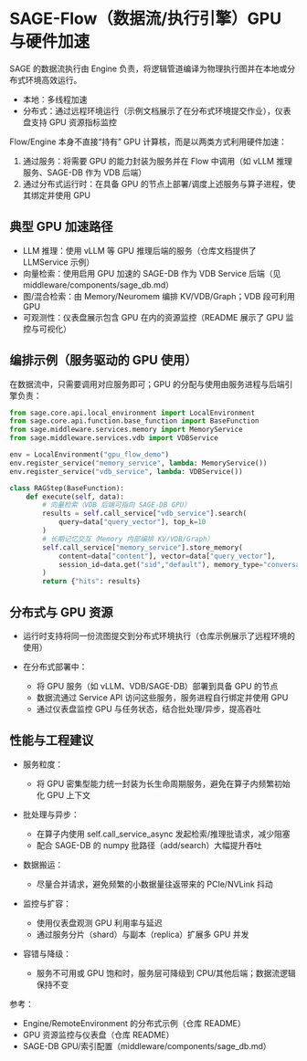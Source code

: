 # SAGE-Flow（数据流/执行引擎）GPU 与硬件加速

SAGE 的数据流执行由 Engine 负责，将逻辑管道编译为物理执行图并在本地或分布式环境高效运行。
- 本地：多线程加速
- 分布式：通过远程环境运行（示例文档展示了在分布式环境提交作业），仪表盘支持 GPU 资源指标监控

Flow/Engine 本身不直接“持有” GPU 计算核，而是以两类方式利用硬件加速：
1) 通过服务：将需要 GPU 的能力封装为服务并在 Flow 中调用（如 vLLM 推理服务、SAGE-DB 作为 VDB 后端）
2) 通过分布式运行时：在具备 GPU 的节点上部署/调度上述服务与算子进程，使其绑定并使用 GPU

## 典型 GPU 加速路径

- LLM 推理：使用 vLLM 等 GPU 推理后端的服务（仓库文档提供了 LLMService 示例）
- 向量检索：使用启用 GPU 加速的 SAGE-DB 作为 VDB Service 后端（见 middleware/components/sage_db.md）
- 图/混合检索：由 Memory/Neuromem 编排 KV/VDB/Graph；VDB 段可利用 GPU
- 可观测性：仪表盘展示包含 GPU 在内的资源监控（README 展示了 GPU 监控与可视化）

## 编排示例（服务驱动的 GPU 使用）

在数据流中，只需要调用对应服务即可；GPU 的分配与使用由服务进程与后端引擎负责：

```python
from sage.core.api.local_environment import LocalEnvironment
from sage.core.api.function.base_function import BaseFunction
from sage.middleware.services.memory import MemoryService
from sage.middleware.services.vdb import VDBService

env = LocalEnvironment("gpu_flow_demo")
env.register_service("memory_service", lambda: MemoryService())
env.register_service("vdb_service", lambda: VDBService())

class RAGStep(BaseFunction):
    def execute(self, data):
        # 向量检索（VDB 后端可指向 SAGE-DB GPU）
        results = self.call_service["vdb_service"].search(
            query=data["query_vector"], top_k=10
        )
        # 长期记忆交互（Memory 内部编排 KV/VDB/Graph）
        self.call_service["memory_service"].store_memory(
            content=data["content"], vector=data["query_vector"],
            session_id=data.get("sid","default"), memory_type="conversation"
        )
        return {"hits": results}
```

## 分布式与 GPU 资源

- 运行时支持将同一份流图提交到分布式环境执行（仓库示例展示了远程环境的使用）
- 在分布式部署中：

    - 将 GPU 服务（如 vLLM、VDB/SAGE-DB）部署到具备 GPU 的节点
    - 数据流通过 Service API 访问这些服务，服务进程自行绑定并使用 GPU
    - 通过仪表盘监控 GPU 与任务状态，结合批处理/异步，提高吞吐

## 性能与工程建议

- 服务粒度：

    - 将 GPU 密集型能力统一封装为长生命周期服务，避免在算子内频繁初始化 GPU 上下文

- 批处理与异步：

    - 在算子内使用 self.call_service_async 发起检索/推理批请求，减少阻塞
    - 配合 SAGE-DB 的 numpy 批路径（add/search）大幅提升吞吐

- 数据搬运：

    - 尽量合并请求，避免频繁的小数据量往返带来的 PCIe/NVLink 抖动

- 监控与扩容：

    - 使用仪表盘观测 GPU 利用率与延迟
    - 通过服务分片（shard）与副本（replica）扩展多 GPU 并发

- 容错与降级：

    - 服务不可用或 GPU 饱和时，服务层可降级到 CPU/其他后端；数据流逻辑保持不变

参考：

- Engine/RemoteEnvironment 的分布式示例（仓库 README）
- GPU 资源监控与仪表盘（仓库 README）
- SAGE-DB GPU/索引配置（middleware/components/sage_db.md）
```
